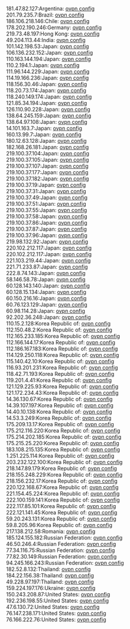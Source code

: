 181.47.82.127:Argentina: [ovpn config](vpn/181_47_82_127.ovpn)  
201.79.235.7:Brazil: [ovpn config](vpn/201_79_235_7.ovpn)  
186.106.218.146:Chile: [ovpn config](vpn/186_106_218_146.ovpn)  
178.202.190.246:Germany: [ovpn config](vpn/178_202_190_246.ovpn)  
219.73.48.197:Hong Kong: [ovpn config](vpn/219_73_48_197.ovpn)  
49.204.113.44:India: [ovpn config](vpn/49_204_113_44.ovpn)  
101.142.198.53:Japan: [ovpn config](vpn/101_142_198_53.ovpn)  
106.136.232.152:Japan: [ovpn config](vpn/106_136_232_152.ovpn)  
110.163.144.194:Japan: [ovpn config](vpn/110_163_144_194.ovpn)  
110.2.194.1:Japan: [ovpn config](vpn/110_2_194_1.ovpn)  
111.96.144.229:Japan: [ovpn config](vpn/111_96_144_229.ovpn)  
114.19.166.236:Japan: [ovpn config](vpn/114_19_166_236.ovpn)  
118.156.30.46:Japan: [ovpn config](vpn/118_156_30_46.ovpn)  
118.20.73.174:Japan: [ovpn config](vpn/118_20_73_174.ovpn)  
118.240.149.174:Japan: [ovpn config](vpn/118_240_149_174.ovpn)  
121.85.34.194:Japan: [ovpn config](vpn/121_85_34_194.ovpn)  
126.110.90.228:Japan: [ovpn config](vpn/126_110_90_228.ovpn)  
138.64.245.159:Japan: [ovpn config](vpn/138_64_245_159.ovpn)  
138.64.97.108:Japan: [ovpn config](vpn/138_64_97_108.ovpn)  
14.101.163.7:Japan: [ovpn config](vpn/14_101_163_7.ovpn)  
160.13.99.7:Japan: [ovpn config](vpn/160_13_99_7.ovpn)  
180.12.63.128:Japan: [ovpn config](vpn/180_12_63_128.ovpn)  
182.168.26.181:Japan: [ovpn config](vpn/182_168_26_181.ovpn)  
219.100.37.104:Japan: [ovpn config](vpn/219_100_37_104.ovpn)  
219.100.37.105:Japan: [ovpn config](vpn/219_100_37_105.ovpn)  
219.100.37.107:Japan: [ovpn config](vpn/219_100_37_107.ovpn)  
219.100.37.177:Japan: [ovpn config](vpn/219_100_37_177.ovpn)  
219.100.37.182:Japan: [ovpn config](vpn/219_100_37_182.ovpn)  
219.100.37.19:Japan: [ovpn config](vpn/219_100_37_19.ovpn)  
219.100.37.31:Japan: [ovpn config](vpn/219_100_37_31.ovpn)  
219.100.37.49:Japan: [ovpn config](vpn/219_100_37_49.ovpn)  
219.100.37.51:Japan: [ovpn config](vpn/219_100_37_51.ovpn)  
219.100.37.55:Japan: [ovpn config](vpn/219_100_37_55.ovpn)  
219.100.37.58:Japan: [ovpn config](vpn/219_100_37_58.ovpn)  
219.100.37.86:Japan: [ovpn config](vpn/219_100_37_86.ovpn)  
219.100.37.87:Japan: [ovpn config](vpn/219_100_37_87.ovpn)  
219.100.37.96:Japan: [ovpn config](vpn/219_100_37_96.ovpn)  
219.98.132.92:Japan: [ovpn config](vpn/219_98_132_92.ovpn)  
220.102.212.117:Japan: [ovpn config](vpn/220_102_212_117.ovpn)  
220.102.212.117:Japan: [ovpn config](vpn/220_102_212_117.ovpn)  
221.103.219.44:Japan: [ovpn config](vpn/221_103_219_44.ovpn)  
221.71.233.87:Japan: [ovpn config](vpn/221_71_233_87.ovpn)  
222.8.74.143:Japan: [ovpn config](vpn/222_8_74_143.ovpn)  
58.146.58.78:Japan: [ovpn config](vpn/58_146_58_78.ovpn)  
60.128.143.140:Japan: [ovpn config](vpn/60_128_143_140.ovpn)  
60.128.15.134:Japan: [ovpn config](vpn/60_128_15_134.ovpn)  
60.150.216.16:Japan: [ovpn config](vpn/60_150_216_16.ovpn)  
60.76.123.129:Japan: [ovpn config](vpn/60_76_123_129.ovpn)  
60.98.114.28:Japan: [ovpn config](vpn/60_98_114_28.ovpn)  
92.202.36.248:Japan: [ovpn config](vpn/92_202_36_248.ovpn)  
110.15.2.128:Korea Republic of: [ovpn config](vpn/110_15_2_128.ovpn)  
112.150.48.2:Korea Republic of: [ovpn config](vpn/112_150_48_2.ovpn)  
112.165.233.185:Korea Republic of: [ovpn config](vpn/112_165_233_185.ovpn)  
112.166.144.17:Korea Republic of: [ovpn config](vpn/112_166_144_17.ovpn)  
112.186.167.183:Korea Republic of: [ovpn config](vpn/112_186_167_183.ovpn)  
114.129.250.118:Korea Republic of: [ovpn config](vpn/114_129_250_118.ovpn)  
115.140.42.10:Korea Republic of: [ovpn config](vpn/115_140_42_10.ovpn)  
116.93.201.231:Korea Republic of: [ovpn config](vpn/116_93_201_231.ovpn)  
118.42.71.193:Korea Republic of: [ovpn config](vpn/118_42_71_193.ovpn)  
119.201.4.41:Korea Republic of: [ovpn config](vpn/119_201_4_41.ovpn)  
121.129.225.93:Korea Republic of: [ovpn config](vpn/121_129_225_93.ovpn)  
121.172.234.43:Korea Republic of: [ovpn config](vpn/121_172_234_43.ovpn)  
14.36.130.67:Korea Republic of: [ovpn config](vpn/14_36_130_67.ovpn)  
14.39.107.197:Korea Republic of: [ovpn config](vpn/14_39_107_197.ovpn)  
14.40.10.138:Korea Republic of: [ovpn config](vpn/14_40_10_138.ovpn)  
14.53.3.249:Korea Republic of: [ovpn config](vpn/14_53_3_249.ovpn)  
175.209.13.17:Korea Republic of: [ovpn config](vpn/175_209_13_17.ovpn)  
175.212.116.220:Korea Republic of: [ovpn config](vpn/175_212_116_220.ovpn)  
175.214.202.185:Korea Republic of: [ovpn config](vpn/175_214_202_185.ovpn)  
175.215.25.220:Korea Republic of: [ovpn config](vpn/175_215_25_220.ovpn)  
183.108.215.135:Korea Republic of: [ovpn config](vpn/183_108_215_135.ovpn)  
1.251.225.114:Korea Republic of: [ovpn config](vpn/1_251_225_114.ovpn)  
203.232.122.100:Korea Republic of: [ovpn config](vpn/203_232_122_100.ovpn)  
218.147.89.179:Korea Republic of: [ovpn config](vpn/218_147_89_179.ovpn)  
218.155.248.229:Korea Republic of: [ovpn config](vpn/218_155_248_229.ovpn)  
218.156.232.17:Korea Republic of: [ovpn config](vpn/218_156_232_17.ovpn)  
220.122.168.67:Korea Republic of: [ovpn config](vpn/220_122_168_67.ovpn)  
221.154.45.224:Korea Republic of: [ovpn config](vpn/221_154_45_224.ovpn)  
222.100.159.141:Korea Republic of: [ovpn config](vpn/222_100_159_141.ovpn)  
222.117.85.101:Korea Republic of: [ovpn config](vpn/222_117_85_101.ovpn)  
222.121.141.45:Korea Republic of: [ovpn config](vpn/222_121_141_45.ovpn)  
59.20.243.131:Korea Republic of: [ovpn config](vpn/59_20_243_131.ovpn)  
59.8.205.96:Korea Republic of: [ovpn config](vpn/59_8_205_96.ovpn)  
217.138.212.58:Romania: [ovpn config](vpn/217_138_212_58.ovpn)  
185.124.155.182:Russian Federation: [ovpn config](vpn/185_124_155_182.ovpn)  
46.50.246.4:Russian Federation: [ovpn config](vpn/46_50_246_4.ovpn)  
77.34.116.75:Russian Federation: [ovpn config](vpn/77_34_116_75.ovpn)  
77.82.30.149:Russian Federation: [ovpn config](vpn/77_82_30_149.ovpn)  
94.245.166.243:Russian Federation: [ovpn config](vpn/94_245_166_243.ovpn)  
182.52.8.132:Thailand: [ovpn config](vpn/182_52_8_132.ovpn)  
184.22.156.38:Thailand: [ovpn config](vpn/184_22_156_38.ovpn)  
49.228.97.197:Thailand: [ovpn config](vpn/49_228_97_197.ovpn)  
159.224.197.176:Ukraine: [ovpn config](vpn/159_224_197_176.ovpn)  
150.243.208.87:United States: [ovpn config](vpn/150_243_208_87.ovpn)  
192.236.198.55:United States: [ovpn config](vpn/192_236_198_55.ovpn)  
47.6.130.72:United States: [ovpn config](vpn/47_6_130_72.ovpn)  
76.147.238.171:United States: [ovpn config](vpn/76_147_238_171.ovpn)  
76.166.222.76:United States: [ovpn config](vpn/76_166_222_76.ovpn)  
